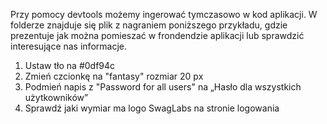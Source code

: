 Przy pomocy devtools możemy ingerować tymczasowo w kod aplikacji. W folderze znajduje się plik z nagraniem poniższego przykładu, gdzie prezentuje jak można pomieszać w frondendzie aplikacji lub sprawdzić interesujące nas informacje.

1. Ustaw tło na #0df94c
2. Zmień czcionkę na "fantasy" rozmiar 20 px
3. Podmień napis z "Password for all users" na „Hasło dla wszystkich użytkowników”
4. Sprawdź jaki wymiar ma logo SwagLabs na stronie logowania
